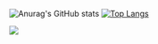 

![Anurag's GitHub stats](https://github-readme-stats.vercel.app/api?username=LeticiaALeal&show_icons=true&theme=radical) [![Top Langs](https://github-readme-stats.vercel.app/api/top-langs/?username=LeticiaALeal&layout=compact&theme=radical)](https://github.com/anuraghazra/github-readme-stats)


[<img src="https://img.shields.io/badge/linkedin-%230077B5.svg?&style=for-the-badge&logo=linkedin&logoColor=white" />](https://www.linkedin.com/in/leticia-araujo-leal/)
